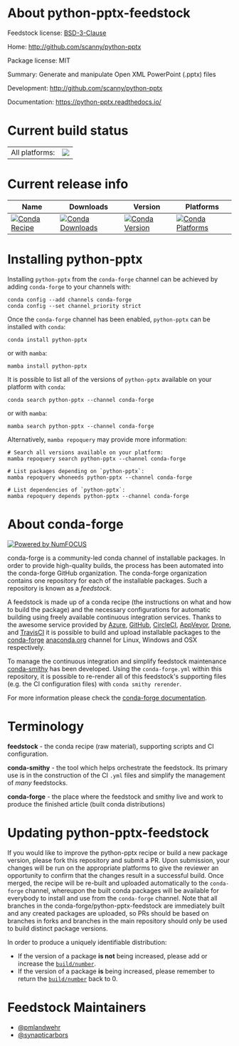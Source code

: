 About python-pptx-feedstock
===========================

Feedstock license: [BSD-3-Clause](https://github.com/conda-forge/python-pptx-feedstock/blob/main/LICENSE.txt)

Home: http://github.com/scanny/python-pptx

Package license: MIT

Summary: Generate and manipulate Open XML PowerPoint (.pptx) files

Development: http://github.com/scanny/python-pptx

Documentation: https://python-pptx.readthedocs.io/

Current build status
====================


<table><tr><td>All platforms:</td>
    <td>
      <a href="https://dev.azure.com/conda-forge/feedstock-builds/_build/latest?definitionId=4756&branchName=main">
        <img src="https://dev.azure.com/conda-forge/feedstock-builds/_apis/build/status/python-pptx-feedstock?branchName=main">
      </a>
    </td>
  </tr>
</table>

Current release info
====================

| Name | Downloads | Version | Platforms |
| --- | --- | --- | --- |
| [![Conda Recipe](https://img.shields.io/badge/recipe-python--pptx-green.svg)](https://anaconda.org/conda-forge/python-pptx) | [![Conda Downloads](https://img.shields.io/conda/dn/conda-forge/python-pptx.svg)](https://anaconda.org/conda-forge/python-pptx) | [![Conda Version](https://img.shields.io/conda/vn/conda-forge/python-pptx.svg)](https://anaconda.org/conda-forge/python-pptx) | [![Conda Platforms](https://img.shields.io/conda/pn/conda-forge/python-pptx.svg)](https://anaconda.org/conda-forge/python-pptx) |

Installing python-pptx
======================

Installing `python-pptx` from the `conda-forge` channel can be achieved by adding `conda-forge` to your channels with:

```
conda config --add channels conda-forge
conda config --set channel_priority strict
```

Once the `conda-forge` channel has been enabled, `python-pptx` can be installed with `conda`:

```
conda install python-pptx
```

or with `mamba`:

```
mamba install python-pptx
```

It is possible to list all of the versions of `python-pptx` available on your platform with `conda`:

```
conda search python-pptx --channel conda-forge
```

or with `mamba`:

```
mamba search python-pptx --channel conda-forge
```

Alternatively, `mamba repoquery` may provide more information:

```
# Search all versions available on your platform:
mamba repoquery search python-pptx --channel conda-forge

# List packages depending on `python-pptx`:
mamba repoquery whoneeds python-pptx --channel conda-forge

# List dependencies of `python-pptx`:
mamba repoquery depends python-pptx --channel conda-forge
```


About conda-forge
=================

[![Powered by
NumFOCUS](https://img.shields.io/badge/powered%20by-NumFOCUS-orange.svg?style=flat&colorA=E1523D&colorB=007D8A)](https://numfocus.org)

conda-forge is a community-led conda channel of installable packages.
In order to provide high-quality builds, the process has been automated into the
conda-forge GitHub organization. The conda-forge organization contains one repository
for each of the installable packages. Such a repository is known as a *feedstock*.

A feedstock is made up of a conda recipe (the instructions on what and how to build
the package) and the necessary configurations for automatic building using freely
available continuous integration services. Thanks to the awesome service provided by
[Azure](https://azure.microsoft.com/en-us/services/devops/), [GitHub](https://github.com/),
[CircleCI](https://circleci.com/), [AppVeyor](https://www.appveyor.com/),
[Drone](https://cloud.drone.io/welcome), and [TravisCI](https://travis-ci.com/)
it is possible to build and upload installable packages to the
[conda-forge](https://anaconda.org/conda-forge) [anaconda.org](https://anaconda.org/)
channel for Linux, Windows and OSX respectively.

To manage the continuous integration and simplify feedstock maintenance
[conda-smithy](https://github.com/conda-forge/conda-smithy) has been developed.
Using the ``conda-forge.yml`` within this repository, it is possible to re-render all of
this feedstock's supporting files (e.g. the CI configuration files) with ``conda smithy rerender``.

For more information please check the [conda-forge documentation](https://conda-forge.org/docs/).

Terminology
===========

**feedstock** - the conda recipe (raw material), supporting scripts and CI configuration.

**conda-smithy** - the tool which helps orchestrate the feedstock.
                   Its primary use is in the construction of the CI ``.yml`` files
                   and simplify the management of *many* feedstocks.

**conda-forge** - the place where the feedstock and smithy live and work to
                  produce the finished article (built conda distributions)


Updating python-pptx-feedstock
==============================

If you would like to improve the python-pptx recipe or build a new
package version, please fork this repository and submit a PR. Upon submission,
your changes will be run on the appropriate platforms to give the reviewer an
opportunity to confirm that the changes result in a successful build. Once
merged, the recipe will be re-built and uploaded automatically to the
`conda-forge` channel, whereupon the built conda packages will be available for
everybody to install and use from the `conda-forge` channel.
Note that all branches in the conda-forge/python-pptx-feedstock are
immediately built and any created packages are uploaded, so PRs should be based
on branches in forks and branches in the main repository should only be used to
build distinct package versions.

In order to produce a uniquely identifiable distribution:
 * If the version of a package **is not** being increased, please add or increase
   the [``build/number``](https://docs.conda.io/projects/conda-build/en/latest/resources/define-metadata.html#build-number-and-string).
 * If the version of a package **is** being increased, please remember to return
   the [``build/number``](https://docs.conda.io/projects/conda-build/en/latest/resources/define-metadata.html#build-number-and-string)
   back to 0.

Feedstock Maintainers
=====================

* [@pmlandwehr](https://github.com/pmlandwehr/)
* [@synapticarbors](https://github.com/synapticarbors/)


